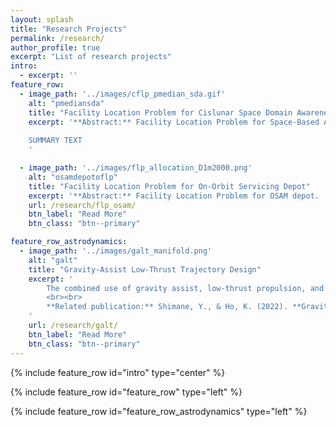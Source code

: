 ```yaml
---
layout: splash
title: "Research Projects"
permalink: /research/
author_profile: true
excerpt: "List of research projects"
intro: 
  - excerpt: ''
feature_row:
  - image_path: '../images/cflp_pmedian_sda.gif'
    alt: "pmediansda"
    title: "Facility Location Problem for Cislunar Space Domain Awareness"
    excerpt: '**Abstract:** Facility Location Problem for Space-Based Assets. 
    
    SUMMARY TEXT
    '

  - image_path: '../images/flp_allocation_D1m2000.png'
    alt: "osamdepotoflp"
    title: "Facility Location Problem for On-Orbit Servicing Depot"
    excerpt: '**Abstract:** Facility Location Problem for OSAM depot. '
    url: /research/flp_osam/
    btn_label: "Read More"
    btn_class: "btn--primary"

feature_row_astrodynamics:
  - image_path: '../images/galt_manifold.png'
    alt: "galt"
    title: "Gravity-Assist Low-Thrust Trajectory Design"
    excerpt: '
        The combined use of gravity assist, low-thrust propulsion, and manifold capture for interplanetary transfers is studied. This work makes use of the Sims-Flanagan transcription, incorporating parametrization of arrival to a manifold Poincaré section instead of a celestial body. 
        <br><br>
        **Related publication:** Shimane, Y., & Ho, K. (2022). **Gravity‑Assist Low‑Thrust Inter‑System Trajectory Design with Manifold Captures**. The Journal of the Astronautical Sciences. [https://doi.org/10.1007/s40295-022-00319-x](https://doi.org/10.1007/s40295-022-00319-x)
    '
    url: /research/galt/
    btn_label: "Read More"
    btn_class: "btn--primary"
---
```


{% include feature_row id="intro" type="center" %}

{% include feature_row id="feature_row" type="left" %}

{% include feature_row id="feature_row_astrodynamics" type="left" %}